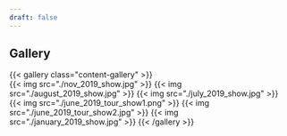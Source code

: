 ```yaml
---
draft: false
---
```


## Gallery

{{< gallery class="content-gallery" >}}  
  {{< img src="./nov_2019_show.jpg" >}}
  {{< img src="./august_2019_show.jpg" >}}
  {{< img src="./july_2019_show.jpg" >}}
  {{< img src="./june_2019_tour_show1.png" >}} 
  {{< img src="./june_2019_tour_show2.jpg" >}} 
  {{< img src="./january_2019_show.jpg" >}} 
{{< /gallery >}}
